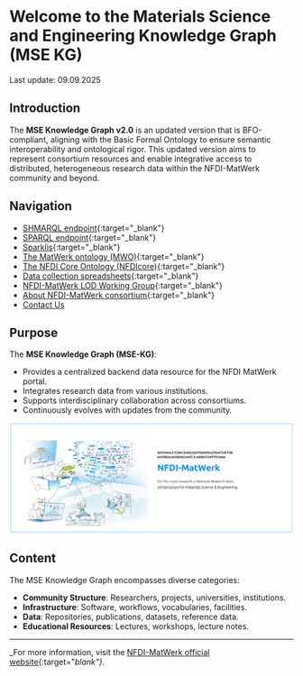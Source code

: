 # Welcome to the Materials Science and Engineering Knowledge Graph (MSE KG)
Last update: 09.09.2025


## Introduction

The **MSE Knowledge Graph v2.0** is an updated version that is BFO-compliant, aligning with the Basic Formal Ontology to ensure semantic interoperability and ontological rigor. This updated version aims to represent consortium resources and enable integrative access to distributed, heterogeneous research data within the NFDI-MatWerk community and beyond.

## Navigation

- [SHMARQL endpoint](https://nfdi.fiz-karlsruhe.de/matwerk/shmarql/){:target="_blank"}
- [SPARQL endpoint](https://nfdi.fiz-karlsruhe.de/matwerk/sparql){:target="_blank"}
- [Sparklis](http://www.irisa.fr/LIS/ferre/sparklis/osparklis.html?title=Core%20English%20DBpedia&endpoint=https%3A//nfdi.fiz-karlsruhe.de/matwerk/sparql){:target="_blank"}
- [The MatWerk ontology (MWO)](https://ise-fizkarlsruhe.github.io/mwo/){:target="_blank"}
- [The NFDI Core Ontology (NFDIcore)](https://ise-fizkarlsruhe.github.io/nfdicore/){:target="_blank"}
- [Data collection spreadsheets](https://docs.google.com/spreadsheets/d/1tiB4IZTCsjcw5QxBWk70XpRcwfw5-gs7CW2QTM5ZBiI/edit?usp=sharing){:target="_blank"}
- [NFDI-MatWerk LOD Working Group](https://iuc12-nfdi-matwerk-ta-oms-7fd4826d9051b0dd93b21aa77d06d1d8c71c4.pages.rwth-aachen.de/){:target="_blank"}
- [About NFDI-MatWerk consortium](https://nfdi-matwerk.de/){:target="_blank"}
- [Contact Us](mailto:ebrahim.norouzi@fiz-karlsruhe.de)

## Purpose

The **MSE Knowledge Graph (MSE-KG)**:

- Provides a centralized backend data resource for the NFDI MatWerk portal.
- Integrates research data from various institutions.
- Supports interdisciplinary collaboration across consortiums.
- Continuously evolves with updates from the community.

![MSE-KG Visualization](img/matwerkBox.png)

## Content

The MSE Knowledge Graph encompasses diverse categories:

- **Community Structure**: Researchers, projects, universities, institutions.
- **Infrastructure**: Software, workflows, vocabularies, facilities.
- **Data**: Repositories, publications, datasets, reference data.
- **Educational Resources**: Lectures, workshops, lecture notes.

---

_For more information, visit the [NFDI-MatWerk official website](https://nfdi-matwerk.de/){:target="_blank"}._


